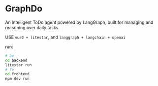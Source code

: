 # GraphDo
An intelligent ToDo agent powered by LangGraph, built for managing and reasoning over daily tasks.

USE `vue3 + litestar`, and `langgraph + langchain + openai`

run: 
```bash
# be
cd backend
litestar run
# fe
cd frontend
npm dev run
```
